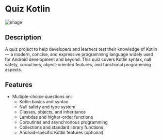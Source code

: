 # Quiz Kotlin
![image](https://github.com/user-attachments/assets/af1de242-6077-43ef-95f7-f791512fce8b)

## Description
A quiz project to help developers and learners test their knowledge of Kotlin — a modern, concise, and expressive programming language widely used for Android development and beyond. This quiz covers Kotlin syntax, null safety, coroutines, object-oriented features, and functional programming aspects.

## Features
- Multiple-choice questions on:
  - Kotlin basics and syntax
  - Null safety and type system
  - Classes, objects, and inheritance
  - Lambdas and higher-order functions
  - Coroutines and asynchronous programming
  - Collections and standard library functions
  - Android-specific Kotlin features (optional)
